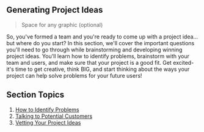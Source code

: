 ## Generating Project Ideas

> Space for any graphic (optional)

So, you've formed a team and you're ready to come up with a project idea... but where do you start? In this section, we'll cover the important questions you'll need to go through while brainstorming and developing winning project ideas. You'll learn how to identify problems, brainstorm with your team and users, and make sure that your project is a good fit. Get excited- it's time to get creative, think BIG, and start thinking about the ways your project can help solve problems for your future users!

## Section Topics

1. [How to Identify Problems](1/README.md)
2. [Talking to Potential Customers](2/README.md)
3. [Vetting Your Project Ideas](3/README.md)

